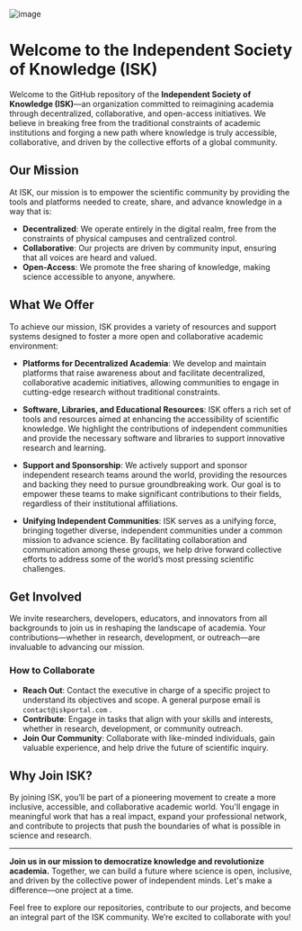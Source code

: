 ![image](https://github.com/Independent-Society-of-Knowledge/.github/assets/76442288/03c99a81-097b-4c47-9567-2421e18f4a41)

# Welcome to the Independent Society of Knowledge (ISK)

Welcome to the GitHub repository of the **Independent Society of Knowledge (ISK)**—an organization committed to reimagining academia through decentralized, collaborative, and open-access initiatives. We believe in breaking free from the traditional constraints of academic institutions and forging a new path where knowledge is truly accessible, collaborative, and driven by the collective efforts of a global community.

## Our Mission

At ISK, our mission is to empower the scientific community by providing the tools and platforms needed to create, share, and advance knowledge in a way that is:

- **Decentralized**: We operate entirely in the digital realm, free from the constraints of physical campuses and centralized control.
- **Collaborative**: Our projects are driven by community input, ensuring that all voices are heard and valued.
- **Open-Access**: We promote the free sharing of knowledge, making science accessible to anyone, anywhere.

## What We Offer

To achieve our mission, ISK provides a variety of resources and support systems designed to foster a more open and collaborative academic environment:

- **Platforms for Decentralized Academia**: We develop and maintain platforms that raise awareness about and facilitate decentralized, collaborative academic initiatives, allowing communities to engage in cutting-edge research without traditional constraints.
  
- **Software, Libraries, and Educational Resources**: ISK offers a rich set of tools and resources aimed at enhancing the accessibility of scientific knowledge. We highlight the contributions of independent communities and provide the necessary software and libraries to support innovative research and learning.

- **Support and Sponsorship**: We actively support and sponsor independent research teams around the world, providing the resources and backing they need to pursue groundbreaking work. Our goal is to empower these teams to make significant contributions to their fields, regardless of their institutional affiliations.

- **Unifying Independent Communities**: ISK serves as a unifying force, bringing together diverse, independent communities under a common mission to advance science. By facilitating collaboration and communication among these groups, we help drive forward collective efforts to address some of the world’s most pressing scientific challenges.

## Get Involved

We invite researchers, developers, educators, and innovators from all backgrounds to join us in reshaping the landscape of academia. Your contributions—whether in research, development, or outreach—are invaluable to advancing our mission. 

### How to Collaborate

- **Reach Out**: Contact the executive in charge of a specific project to understand its objectives and scope. A general purpose email is `contact@iskportal.com` .
- **Contribute**: Engage in tasks that align with your skills and interests, whether in research, development, or community outreach.
- **Join Our Community**: Collaborate with like-minded individuals, gain valuable experience, and help drive the future of scientific inquiry.

## Why Join ISK?

By joining ISK, you’ll be part of a pioneering movement to create a more inclusive, accessible, and collaborative academic world. You'll engage in meaningful work that has a real impact, expand your professional network, and contribute to projects that push the boundaries of what is possible in science and research.

---

**Join us in our mission to democratize knowledge and revolutionize academia.** Together, we can build a future where science is open, inclusive, and driven by the collective power of independent minds. Let's make a difference—one project at a time.

Feel free to explore our repositories, contribute to our projects, and become an integral part of the ISK community. We’re excited to collaborate with you!
